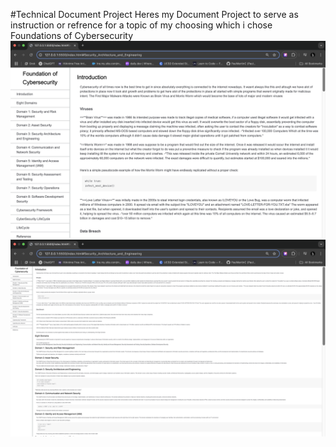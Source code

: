 #Technical Document Project
Heres my Document Project to serve as instruction or refrence for a topic of my choosing which i chose Foundations of Cybersecurity
<br>
<img src="Technical.png"></img> <br>
<img src="ZoomedTechnical.png"></img>
